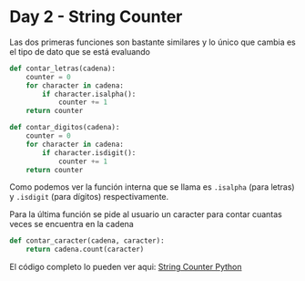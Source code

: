 # Day 2 - String Counter

Las dos primeras funciones son bastante similares y lo único que cambia es el tipo de dato que se está evaluando  

```python
def contar_letras(cadena):
    counter = 0
    for character in cadena:
        if character.isalpha():
            counter += 1
    return counter

def contar_digitos(cadena):
    counter = 0
    for character in cadena:
        if character.isdigit():
            counter += 1
    return counter
```
Como podemos ver la función interna que se llama es `.isalpha` (para letras) y `.isdigit` (para dígitos) respectivamente.

Para la última función se pide al usuario un caracter para contar cuantas veces se encuentra en la cadena  
```python
def contar_caracter(cadena, caracter):
    return cadena.count(caracter)
```

El código completo lo pueden ver aqui: [String Counter Python](./cadena.py)